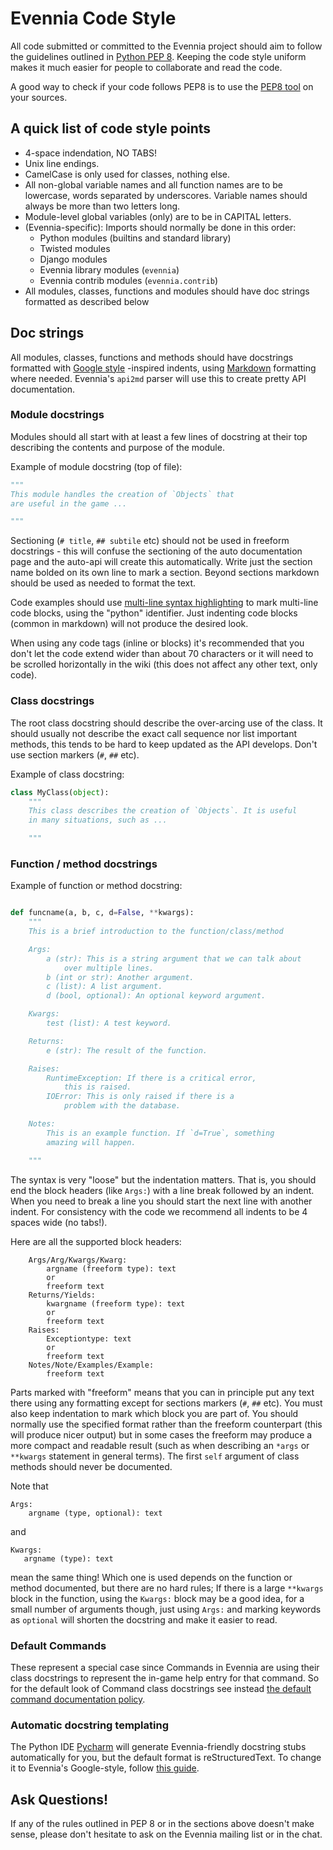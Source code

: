# Evennia Code Style

All code submitted or committed to the Evennia project should aim to
follow the guidelines outlined in [Python PEP 8][pep8]. Keeping the code style
uniform makes it much easier for people to collaborate and read the
code.

A good way to check if your code follows PEP8 is to use the [PEP8 tool][pep8tool]
on your sources.

## A quick list of code style points

 * 4-space indendation, NO TABS!
 * Unix line endings.
 * CamelCase is only used for classes, nothing else.
 * All non-global variable names and all function names are to be
   lowercase, words separated by underscores. Variable names should
   always be more than two letters long.
 * Module-level global variables (only) are to be in CAPITAL letters.
 * (Evennia-specific): Imports should normally be done in this order:
   - Python modules (builtins and standard library)
   - Twisted modules
   - Django modules
   - Evennia library modules (`evennia`)
   - Evennia contrib modules (`evennia.contrib`)
 * All modules, classes, functions and modules should have doc
   strings formatted as described below

## Doc strings

All modules, classes, functions and methods should have docstrings
formatted with [Google style][googlestyle] -inspired indents, using
[Markdown][githubmarkdown] formatting where needed. Evennia's `api2md`
parser will use this to create pretty API documentation.


### Module docstrings

Modules should all start with at least a few lines of docstring at
their top describing the contents and purpose of the module.

Example of module docstring (top of file):

```python
"""
This module handles the creation of `Objects` that
are useful in the game ...

"""
```

Sectioning (`# title`,  `## subtile` etc) should not be used in
freeform docstrings - this will confuse the sectioning of the auto
documentation page and the auto-api will create this automatically.
Write just the section name bolded on its own line to mark a section. 
Beyond sections markdown should be used as needed to format
the text.

Code examples should use [multi-line syntax highlighting][markdown-hilight]
to mark multi-line code blocks, using the "python" identifier. Just
indenting code blocks (common in markdown) will not produce the
desired look.

When using any code tags (inline or blocks) it's recommended that you
don't let the code extend wider than about 70 characters or it will
need to be scrolled horizontally in the wiki (this does not affect any
other text, only code).

### Class docstrings

The root class docstring should describe the over-arcing use of the
class. It should usually not describe the exact call sequence nor list
important methods, this tends to be hard to keep updated as the API
develops. Don't use section markers (`#`, `##` etc).

Example of class docstring:

```python
class MyClass(object):
    """
    This class describes the creation of `Objects`. It is useful
    in many situations, such as ...

    """
```

### Function / method docstrings

Example of function or method docstring:

```python

def funcname(a, b, c, d=False, **kwargs):
    """
    This is a brief introduction to the function/class/method

    Args:
        a (str): This is a string argument that we can talk about
            over multiple lines.
        b (int or str): Another argument.
        c (list): A list argument.
        d (bool, optional): An optional keyword argument.

    Kwargs:
        test (list): A test keyword.

    Returns:
        e (str): The result of the function.

    Raises:
        RuntimeException: If there is a critical error,
            this is raised.
        IOError: This is only raised if there is a
            problem with the database.

    Notes:
        This is an example function. If `d=True`, something
        amazing will happen.

    """
```

The syntax is very "loose" but the indentation matters. That is, you
should end the block headers (like `Args:`) with a line break followed by
an indent. When you need to break a line you should start the next line
with another indent. For consistency with the code we recommend all
indents to be 4 spaces wide (no tabs!).

Here are all the supported block headers:

```
    Args/Arg/Kwargs/Kwarg:
        argname (freeform type): text
        or
        freeform text
    Returns/Yields:
        kwargname (freeform type): text
        or
        freeform text
    Raises:
        Exceptiontype: text
        or
        freeform text
    Notes/Note/Examples/Example:
        freeform text
```

Parts marked with "freeform" means that you can in principle put any
text there using any formatting except for sections markers (`#`, `##`
etc). You must also keep indentation to mark which block you are part
of. You should normally use the specified format rather than the
freeform counterpart (this will produce nicer output) but in some
cases the freeform may produce a more compact and readable result
(such as when describing an `*args` or `**kwargs` statement in general
terms). The first `self` argument of class methods should never be
documented. 

Note that

```
Args:
    argname (type, optional): text
```

and

```
Kwargs:
   argname (type): text
```

mean the same thing! Which one is used depends on the function or
method documented, but there are no hard rules; If there is a large
`**kwargs` block in the function, using the `Kwargs:` block may be a
good idea, for a small number of arguments though, just using `Args:`
and marking keywords as `optional` will shorten the docstring and make
it easier to read.

### Default Commands

These represent a special case since Commands in Evennia are using their
class docstrings to represent the in-game help entry for that command. 
So for the default look of Command class docstrings see instead 
[the default command documentation policy][command-docstrings].

### Automatic docstring templating 

The Python IDE [Pycharm][pycharm] will generate Evennia-friendly
docstring stubs automatically for you, but the default format is
reStructuredText. To change it to Evennia's Google-style, follow 
[this guide][pycharm-guide].

## Ask Questions!

If any of the rules outlined in PEP 8 or in the sections above doesn't
make sense, please don't hesitate to ask on the Evennia mailing list
or in the chat.


[pep8]: http://www.python.org/dev/peps/pep-0008
[pep8tool]: https://pypi.python.org/pypi/pep8
[googlestyle]: http://www.sphinx-doc.org/en/stable/ext/example_google.html
[githubmarkdown]: https://help.github.com/articles/github-flavored-markdown/
[markdown-hilight]: https://help.github.com/articles/github-flavored-markdown/#syntax-highlighting
[command-docstrings]: https://github.com/evennia/evennia/wiki/Using%20MUX%20As%20a%20Standard#documentation-policy
[pycharm]: https://www.jetbrains.com/pycharm/
[pycharm-guide]: https://www.jetbrains.com/help/pycharm/2016.3/python-integrated-tools.html
